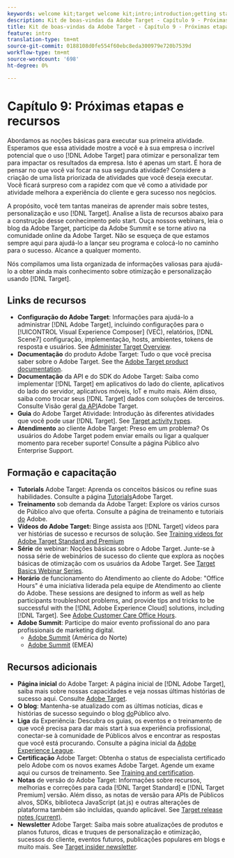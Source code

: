 ```yaml
---
keywords: welcome kit;target welcome kit;intro;introduction;getting started
description: Kit de boas-vindas da Adobe Target - Capítulo 9 - Próximas etapas e recursos
title: Kit de boas-vindas da Adobe Target - Capítulo 9 - Próximas etapas e recursos
feature: intro
translation-type: tm+mt
source-git-commit: 0188108d0fe554f60ebc8eda300979e720b7539d
workflow-type: tm+mt
source-wordcount: '698'
ht-degree: 0%

---
```



# Capítulo 9: Próximas etapas e recursos

Abordamos as noções básicas para executar sua primeira atividade. Esperamos que essa atividade mostre a você e à sua empresa o incrível potencial que o uso [!DNL Adobe Target] para otimizar e personalizar tem para impactar os resultados da empresa. Isto é apenas um start. É hora de pensar no que você vai focar na sua segunda atividade? Considere a criação de uma lista priorizada de atividades que você deseja executar. Você ficará surpreso com a rapidez com que vê como a atividade por atividade melhora a experiência do cliente e gera sucesso nos negócios.

A propósito, você tem tantas maneiras de aprender mais sobre testes, personalização e uso [!DNL Target]. Analise a lista de recursos abaixo para a construção desse conhecimento pelo start. Ouça nossos webinars, leia o blog da Adobe Target, participe da Adobe Summit e se torne ativo na comunidade online da Adobe Target. Não se esqueça de que estamos sempre aqui para ajudá-lo a lançar seu programa e colocá-lo no caminho para o sucesso. Alcance a qualquer momento.

Nós compilamos uma lista organizada de informações valiosas para ajudá-lo a obter ainda mais conhecimento sobre otimização e personalização usando [!DNL Target].

## Links de recursos

* **Configuração do Adobe Target**: Informações para ajudá-lo a administrar [!DNL Adobe Target], incluindo configurações para o [!UICONTROL Visual Experience Composer] (VEC), relatórios, [!DNL Scene7] configuração, implementação, hosts, ambientes, tokens de resposta e usuários. See [Administer Target Overview](/help/administrating-target/administrating-target.md).
* **Documentação** do produto Adobe Target: Tudo o que você precisa saber sobre o Adobe Target. See the [Adobe Target product documentation](https://docs.adobe.com/content/help/en/target/using/target-home.html).
* **Documentação** da API e do SDK do Adobe Target: Saiba como implementar [!DNL Target] em aplicativos do lado do cliente, aplicativos do lado do servidor, aplicativos móveis, IoT e muito mais. Além disso, saiba como trocar seus [!DNL Target] dados com soluções de terceiros. Consulte Visão geral [da API](/help/api/api-overview.md)Adobe Target.
* **Guia** do Adobe Target Atividade: Introdução às diferentes atividades que você pode usar [!DNL Target]. See [Target activity types](/help/c-activities/target-activities-guide.md).
* **Atendimento** ao cliente Adobe Target: Preso em um problema? Os usuários do Adobe Target podem enviar emails ou ligar a qualquer momento para receber suporte! Consulte a página [](https://helpx.adobe.com/contact/enterprise-support.ec.html#target)Público alvo Enterprise Support.

## Formação e capacitação

* **Tutorials** Adobe Target: Aprenda os conceitos básicos ou refine suas habilidades. Consulte a página [Tutorials](https://docs.adobe.com/content/help/en/target-learn/tutorials/overview.html)Adobe Target.
* **Treinamento** sob demanda da Adobe Target: Explore os vários cursos de Público alvo que oferta. Consulte a página de treinamento e tutoriais [do](https://helpx.adobe.com/learning.html?promoid=KAUDK) Adobe.
* **Vídeos do Adobe Target:** Binge assista aos [!DNL Target] vídeos para ver histórias de sucesso e recursos de solução. See [Training videos for Adobe Target Standard and Premium](/help/c-intro/target-standard-premium-training-videos.md)
* **Série** de webinar: Noções básicas sobre o Adobe Target. Junte-se à nossa série de webinários de sucesso do cliente que explora as noções básicas de otimização com os usuários da Adobe Target. See [Target Basics Webinar Series](/help/cmp-resources-and-contact-information.md#concept_11902FAC95C64479AABE020557A7EEE4).
* **Horário** de funcionamento do Atendimento ao cliente do Adobe: &quot;Office Hours&quot; é uma iniciativa liderada pela equipe de Atendimento ao cliente do Adobe. These sessions are designed to inform as well as help participants troubleshoot problems, and provide tips and tricks to be successful with the [!DNL Adobe Experience Cloud] solutions, including [!DNL Target]. See [Adobe Customer Care Office Hours](/help/cmp-resources-and-contact-information.md#concept_58EA30379D3B48C4848BA2A8C464A5B7).
* **Adobe Summit**: Participe do maior evento profissional do ano para profissionais de marketing digital.
   * [Adobe Summit](https://summit.adobe.com/na/) (América do Norte)
   * [Adobe Summit](http://summit-emea.adobe.com/emea/) (EMEA)

## Recursos adicionais

* **Página inicial** do Adobe Target: A página inicial de [!DNL Adobe Target], saiba mais sobre nossas capacidades e veja nossas últimas histórias de sucesso aqui. Consulte [Adobe Target](https://www.adobe.com/br/marketing/target.html).
* **O blog**: Mantenha-se atualizado com as últimas notícias, dicas e histórias de sucesso seguindo o blog [do](https://blog.adobe.com/en/2020/07/29/adobe-target-announces-enhanced-analytics-measurement-for-ai-powered-testing-and-personalization.html#gs.di9df5)Público alvo.
* **Liga** da Experiência: Descubra os guias, os eventos e o treinamento de que você precisa para dar mais start à sua experiência profissional, conectar-se à comunidade de Públicos alvos e encontrar as respostas que você está procurando. Consulte a página inicial da [Adobe Experience League](https://experienceleague.adobe.com/#home).
* **Certificação** Adobe Target: Obtenha o status de especialista certificado pelo Adobe com os novos exames Adobe Target. Agende um exame aqui ou cursos de treinamento. See [Training and certification](/help/c-intro/training-and-certification.md).
* **Notas** de versão do Adobe Target: Informações sobre recursos, melhorias e correções para cada [!DNL Target Standard] e [!DNL Target Premium] versão. Além disso, as notas de versão para APIs de Públicos alvos, SDKs, biblioteca JavaScript (at.js) e outras alterações de plataforma também são incluídas, quando aplicável. See [Target release notes (current)](/help/r-release-notes/release-notes.md).
* **Newsletter** Adobe Target: Saiba mais sobre atualizações de produtos e planos futuros, dicas e truques de personalização e otimização, sucessos do cliente, eventos futuros, publicações populares em blogs e muito mais. See [Target insider newsletter](/help/r-release-notes/target-insider-newsletter.md).

